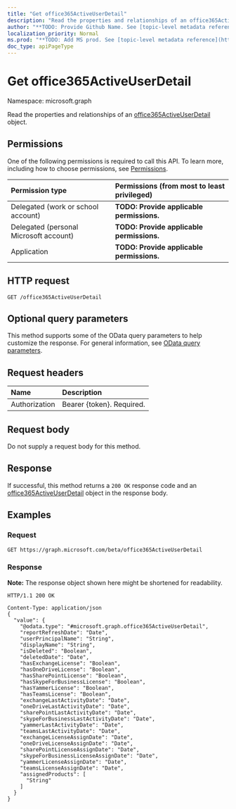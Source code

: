 ```yaml
---
title: "Get office365ActiveUserDetail"
description: "Read the properties and relationships of an office365ActiveUserDetail object."
author: "**TODO: Provide Github Name. See [topic-level metadata reference](https://msgo.azurewebsites.net/add/document/guidelines/metadata.html#topic-level-metadata)**"
localization_priority: Normal
ms.prod: "**TODO: Add MS prod. See [topic-level metadata reference](https://msgo.azurewebsites.net/add/document/guidelines/metadata.html#topic-level-metadata)**"
doc_type: apiPageType
---
```


# Get office365ActiveUserDetail
Namespace: microsoft.graph

Read the properties and relationships of an [office365ActiveUserDetail](../resources/office365activeuserdetail.md) object.

## Permissions
One of the following permissions is required to call this API. To learn more, including how to choose permissions, see [Permissions](/graph/permissions-reference).

|Permission type|Permissions (from most to least privileged)|
|:---|:---|
|Delegated (work or school account)|**TODO: Provide applicable permissions.**|
|Delegated (personal Microsoft account)|**TODO: Provide applicable permissions.**|
|Application|**TODO: Provide applicable permissions.**|

## HTTP request

<!-- {
  "blockType": "ignored"
}
-->
``` http
GET /office365ActiveUserDetail
```

## Optional query parameters
This method supports some of the OData query parameters to help customize the response. For general information, see [OData query parameters](/graph/query-parameters).

## Request headers
|Name|Description|
|:---|:---|
|Authorization|Bearer {token}. Required.|

## Request body
Do not supply a request body for this method.

## Response

If successful, this method returns a `200 OK` response code and an [office365ActiveUserDetail](../resources/office365activeuserdetail.md) object in the response body.

## Examples

### Request
<!-- {
  "blockType": "request",
  "name": "get_office365activeuserdetail"
}
-->
``` http
GET https://graph.microsoft.com/beta/office365ActiveUserDetail
```


### Response
**Note:** The response object shown here might be shortened for readability.
<!-- {
  "blockType": "response",
  "truncated": true,
  "@odata.type": "microsoft.graph.office365ActiveUserDetail"
}
-->
``` http
HTTP/1.1 200 OK

Content-Type: application/json
{
  "value": {
    "@odata.type": "#microsoft.graph.office365ActiveUserDetail",
    "reportRefreshDate": "Date",
    "userPrincipalName": "String",
    "displayName": "String",
    "isDeleted": "Boolean",
    "deletedDate": "Date",
    "hasExchangeLicense": "Boolean",
    "hasOneDriveLicense": "Boolean",
    "hasSharePointLicense": "Boolean",
    "hasSkypeForBusinessLicense": "Boolean",
    "hasYammerLicense": "Boolean",
    "hasTeamsLicense": "Boolean",
    "exchangeLastActivityDate": "Date",
    "oneDriveLastActivityDate": "Date",
    "sharePointLastActivityDate": "Date",
    "skypeForBusinessLastActivityDate": "Date",
    "yammerLastActivityDate": "Date",
    "teamsLastActivityDate": "Date",
    "exchangeLicenseAssignDate": "Date",
    "oneDriveLicenseAssignDate": "Date",
    "sharePointLicenseAssignDate": "Date",
    "skypeForBusinessLicenseAssignDate": "Date",
    "yammerLicenseAssignDate": "Date",
    "teamsLicenseAssignDate": "Date",
    "assignedProducts": [
      "String"
    ]
  }
}
```

